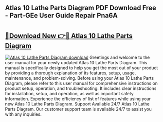 ## Atlas 10 Lathe Parts Diagram PDF Download Free - Part-GEe User Guide Repair Pna6A

# <h2><a href="http://dfov306.blite.top/?on=Atlas+10+Lathe+Parts+Diagram">🔗Download New 👉🔴 Atlas 10 Lathe Parts Diagram</a></h2>

[![Atlas 10 Lathe Parts Diagram download](https://i.imgur.com/lujVjoI.png)](http://dfov306.blite.top/?on=Atlas+10+Lathe+Parts+Diagram)
Greetings and welcome to the user manual for your newly updated Atlas 10 Lathe Parts Diagram. This manual is specifically designed to help you get the most out of your product by providing a thorough explanation of its features, setup, usage, maintenance, and problem-solving. Before using your Atlas 10 Lathe Parts Diagram, please refer to this user manual for comprehensive instructions on product setup, operation, and troubleshooting. It includes clear instructions for installation, setup, and operation, as well as important safety information. Experience the efficiency of list of features while using your new Atlas 10 Lathe Parts Diagram. Support Available 24/7 Atlas 10 Lathe Parts Diagram. Our customer support team is available 24/7 to assist you with any inquiries.
